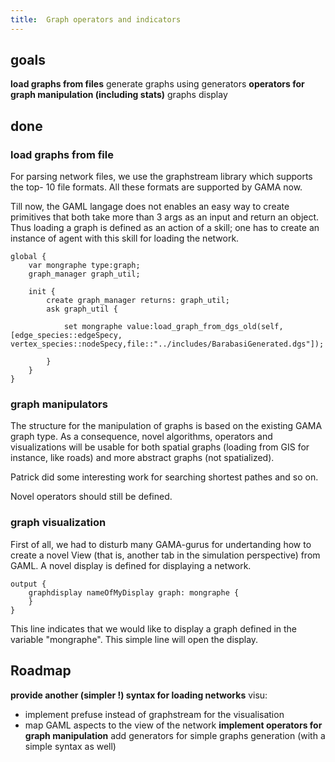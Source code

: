 ```yaml
---
title:  Graph operators and indicators
---
```



## goals

**load graphs from files** generate graphs using generators
**operators for graph manipulation (including stats)** graphs display

## done

### load graphs from file

For parsing network files, we use the graphstream library which supports the top- 10 file formats. All these formats are supported by GAMA now.

Till now, the GAML langage does not enables an easy way to create primitives that both take more than 3 args as an input and return an object. Thus loading a graph is defined as an action of a skill; one has to create an instance of agent with this skill for loading the network.

```
global {  
	var mongraphe type:graph;
	graph_manager graph_util;

	init { 
		create graph_manager returns: graph_util;
		ask graph_util {
			
			set mongraphe value:load_graph_from_dgs_old(self, [edge_species::edgeSpecy, vertex_species::nodeSpecy,file::"../includes/BarabasiGenerated.dgs"]);
		
		}
	}  
}

```

### graph manipulators

The structure for the manipulation of graphs is based on the existing GAMA graph type. As a consequence, novel algorithms, operators and visualizations will be usable for both spatial graphs (loading from GIS for instance, like roads) and more abstract graphs (not spatialized).

Patrick did some interesting work for searching shortest pathes and so on.

Novel operators should still be defined.

### graph visualization

First of all, we had to disturb many GAMA-gurus for undertanding how to create a novel View (that is, another tab in the simulation perspective) from GAML. A novel display is defined for displaying a network.

```
output {
	graphdisplay nameOfMyDisplay graph: mongraphe {	 
	}
}
```

This line indicates that we would like to display a graph defined in the variable "mongraphe". This simple line will open the display.



## Roadmap

**provide another (simpler !) syntax for loading networks** visu:
  * implement prefuse instead of graphstream for the visualisation
  * map GAML aspects to the view of the network
**implement operators for graph manipulation** add generators for simple graphs generation (with a simple syntax as well)
